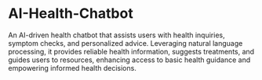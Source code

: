 # AI-Health-Chatbot
An AI-driven health chatbot that assists users with health inquiries, symptom checks, and personalized advice. Leveraging natural language processing, it provides reliable health information, suggests treatments, and guides users to resources, enhancing access to basic health guidance and empowering informed health decisions.
